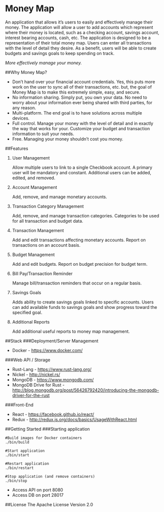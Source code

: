 # Money Map
An application that allows it’s users to easily and effectively manage their money.  The application will allow a user to add accounts which represent where their money is located, such as a checking account, savings account, interest bearing accounts, cash, etc.  The application is designed to be a representation of their total money map.  Users can enter all transactions with the level of detail they desire.  As a benefit, users will be able to create budgets and savings goals to keep spending on track.

_More effectively manage your money._

##Why Money Map?
+ Don’t hand over your financial account credentials. Yes, this puts more work on the user to sync all of their transactions, etc. but, the goal of Money Map is to make this extremely simple, easy, and secure.
+ No information sharing. Simply put, you own your data.  No need to worry about your information ever being shared with third parties, for any reason.
+ Multi-platform. The end goal is to have solutions across multiple devices.
+ Full control. Manage your money with the level of detail and in exactly the way that works for your. Customize your budget and transaction information to suit your needs.
+ Free. Managing your money shouldn’t cost you money.

##Features
1. User Management

   Allow multiple users to link to a single Checkbook account.  A primary user will be mandatory and constant.  Additional users can be added, edited, and removed.

2. Account Management

   Add, remove, and manage monetary accounts.

3. Transaction Category Management

   Add, remove, and manage transaction categories. Categories to be used for all transaction and budget data.

4. Transaction Management

   Add and edit transactions affecting monetary accounts. Report on transactions on an account basis.

5. Budget Management

   Add and edit budgets. Report on budget precision for budget term.

6. Bill Pay/Transaction Reminder

   Manage bill/transaction reminders that occur on a regular basis.

7. Savings Goals

   Adds ability to create savings goals linked to specific accounts.  Users can add available funds to savings goals and show progress toward the specified goal.

8. Additional Reports

   Add additional useful reports to money map management.

##Stack
###Deployment/Server Management
+ Docker - https://www.docker.com/

###Web API / Storage
+ Rust-Lang - https://www.rust-lang.org/
+ Nickel - http://nickel.rs/
+ MongoDB - https://www.mongodb.com/
+ MongoDB Drive for Rust - http://blog.mongodb.org/post/56426792420/introducing-the-mongodb-driver-for-the-rust

###Front-End
+ React - https://facebook.github.io/react/
+ Redux - http://redux.js.org/docs/basics/UsageWithReact.html

##Getting Started
###Starting application
```
#Build images for Docker containers
./bin/build

#Start application
./bin/start

#Restart application
./bin/restart

#Stop application (and remove containers)
./bin/stop
```
+ Access API on port 8080
+ Access DB on port 28017

##License
The Apache License Version 2.0
